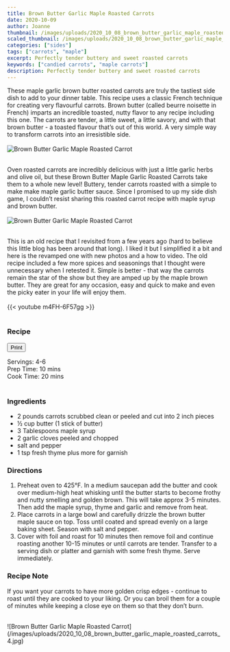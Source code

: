 ```yaml
---
title: Brown Butter Garlic Maple Roasted Carrots
date: 2020-10-09
author: Joanne
thumbnail: /images/uploads/2020_10_08_brown_butter_garlic_maple_roasted_carrots_1.jpg
scaled_thumbnail: /images/uploads/2020_10_08_brown_butter_garlic_maple_roasted_carrots_0.jpg
categories: ["sides"]
tags: ["carrots", "maple"]
excerpt: Perfectly tender buttery and sweet roasted carrots 
keywords: ["candied carrots", "maple carrots"]
description: Perfectly tender buttery and sweet roasted carrots 
---
```

<span class="blog-text">

These maple garlic brown butter roasted carrots are truly the tastiest side dish to add to your dinner table. This recipe uses a classic French technique for creating very flavourful carrots. Brown butter (called beurre noisette in French) imparts an incredible toasted, nutty flavor to any recipe including this one. The carrots are tender, a little sweet, a little savory, and with that brown butter - a toasted flavour that’s out of this world. A very simple way to transform carrots into an irresistible side. 
</br>
</br>
![Brown Butter Garlic Maple Roasted Carrot](/images/uploads/2020_10_08_brown_butter_garlic_maple_roasted_carrots_2.jpg)
</br>
</br>

Oven roasted carrots are incredibly delicious with just a little garlic herbs and olive oil, but these Brown Butter Maple Garlic Roasted Carrots take them to a whole new level! Buttery, tender carrots roasted with a simple to make make maple garlic butter sauce. Since I promised to up my side dish game, I couldn’t resist sharing this roasted carrot recipe with maple syrup and brown butter. 
</br>
</br>
![Brown Butter Garlic Maple Roasted Carrot](/images/uploads/2020_10_08_brown_butter_garlic_maple_roasted_carrots_3.jpg)
</br>
</br>

This is an old recipe that I revisited from a few years ago (hard to believe this little blog has been around that long). I liked it but I simplified it a bit and here is the revamped one with new photos and a how to video. The old recipe included a few more spices and seasonings that I thought were unnecessary when I retested it. Simple is better - that way the carrots remain the star of the show but they are amped up by the maple brown butter. They are great for any occasion, easy and quick to make and even the picky eater in your life will enjoy them.
</br>
</br>
{{< youtube m4FH-6F57gg >}}
</br>
</br>
</span>

### Recipe
<div print_button><form>
<input type="button" value="Print" class="btn__print" onClick="window.print()">
</form></div>

<div>Servings: <span itemprop="recipeYield">4-6</div>
<div>Prep Time: <meta itemprop="prepTime" content="PT10M">10 mins</div>
<div>Cook Time: <meta itemprop="cookTime" content="PT20M">20 mins</div>
</br>

### Ingredients

* <span itemprop="recipeIngredient">2 pounds carrots scrubbed clean or peeled and cut into 2 inch pieces </span>
* <span itemprop="recipeIngredient">&frac12; cup butter (1 stick of butter) </span>
* <span itemprop="recipeIngredient">3 Tablespoons maple syrup </span>
* <span itemprop="recipeIngredient">2 garlic cloves peeled and chopped</span>
* <span itemprop="recipeIngredient">salt and pepper</span>
* <span itemprop="recipeIngredient">1 tsp fresh thyme plus more for garnish </span>

### Directions

1. Preheat oven to 425°F. In a medium saucepan add the butter and cook over medium-high heat whisking until the butter starts to become frothy and nutty smelling and golden brown. This will take approx 3-5 minutes. Then add the maple syrup, thyme and garlic and remove from heat.
2. Place carrots in a large bowl and carefully drizzle the brown butter maple sauce on top. Toss until coated and spread evenly on a large baking sheet. Season with salt and pepper.
3. Cover with foil and roast for 10 minutes then remove foil and continue roasting another 10-15 minutes or until carrots are tender. Transfer to a serving dish or platter and garnish with some fresh thyme. Serve immediately.  

### Recipe Note
If you want your carrots to have more golden crisp edges - continue to roast until they are cooked to your liking. Or you can broil them for a couple of minutes while keeping a close eye on them so that they don’t burn. 

</br>
![Brown Butter Garlic Maple Roasted Carrot](/images/uploads/2020_10_08_brown_butter_garlic_maple_roasted_carrots_4.jpg)